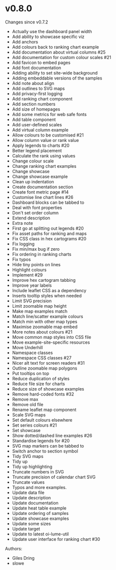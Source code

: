 # v0.8.0

Changes since v0.7.2

* Actually use the dashboard panel width
* Add ability to showcase specific viz
* Add anchors
* Add colours back to ranking chart example
* Add documentation about virtual columns #25
* Add documentation for custom colour scales #21
* Add favicon to embed pages
* Add font documentation
* Adding ability to set site-wide background
* Adding embeddable versions of the samples
* Add note about align
* Add outlines to SVG maps
* Add privacy-first logging
* Add ranking chart component
* Add section numbers
* Add size of homepages
* Add some metrics for web safe fonts
* Add table component
* Add user-defined scales
* Add virtual column example
* Allow colours to be customised #21
* Allow column value or rank value
* Apply legends to charts #20
* Better legend placement
* Calculate the rank using values
* Change colour scale
* Change ranking chart examples
* Change showcase
* Change showcase example
* Clean up indentation
* Create documentation section
* Create font metric page #14
* Customise line chart lines #26
* Dashboard blocks can be tabbed to
* Deal with font properties
* Don't set order column
* Extend description
* Extra note
* First go at splitting out legends #20
* Fix asset paths for ranking and maps
* Fix CSS class in hex cartograms #20
* Fix logging
* Fix min/max bug if zero
* Fix ordering in ranking charts
* Fix typos
* Hide tiny points on lines
* Highlight colours
* Implement #29
* Improve hex cartogram tabbing
* Improve year labels
* Include leaflet CSS as a dependency
* Inserts tooltip styles when needed
* Limit SVG precision
* Limit zoomable map height
* Make map examples match
* Match line/scatter example colours
* Match min with other map types
* Maximise zoomable map embed
* More notes about colours #21
* Move common map styles into CSS file
* Move example-site-specific resources
* Move Underhill
* Namespace classes
* Namespace CSS classes #27
* Nicer alt text for screen readers #31
* Outline zoomable map polygons
* Put tooltips on top
* Reduce duplication of styles
* Reduce file size for charts
* Reduce size of showcase examples
* Remove hard-coded fonts #32
* Remove max
* Remove old file
* Rename leaflet map component
* Scale SVG maps
* Set default colours elsewhere
* Set series colours #21
* Set showcase
* Show dotted/dashed line examples #26
* Standardise legends for #20
* SVG map markers can be tabbed to
* Switch anchor to section symbol
* Tidy SVG maps
* Tidy up
* Tidy up highlighting
* Truncate numbers in SVG
* Truncate precision of calendar chart SVG
* Truncate values
* Typos and more examples.
* Update data file
* Update description
* Update documentation
* Update heat table example
* Update ordering of samples
* Update showcase examples
* Update some sizes
* Update target
* Update to latest oi-lume-util
* Update user interface for ranking chart #30

Authors:

* Giles Dring
* slowe

